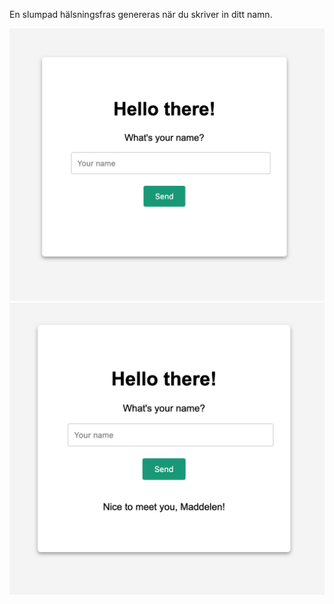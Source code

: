En slumpad hälsningsfras genereras när du skriver in ditt namn.

![The app](./main.png) ![The app](./greeting.png)